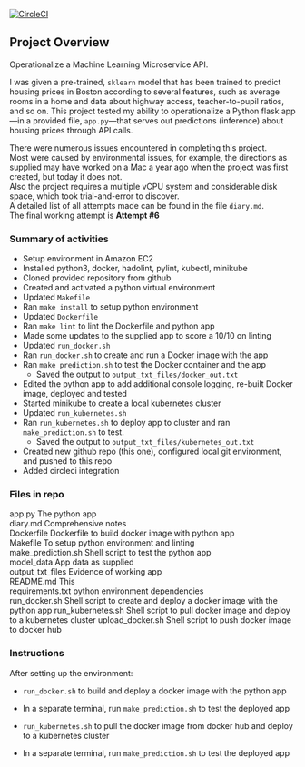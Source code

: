 [![CircleCI](https://circleci.com/gh/cmp71/udacity-project4a.svg?style=shield)](https://app.circleci.com/pipelines/github/cmp71/udacity-project4a)

## Project Overview

Operationalize a Machine Learning Microservice API. 

I was given a pre-trained, `sklearn` model that has been trained to predict housing prices in Boston according to several features, such as average rooms in a home and data about highway access, teacher-to-pupil ratios, and so on. This project tested my ability to operationalize a Python flask app—in a provided file, `app.py`—that serves out predictions (inference) about housing prices through API calls.  

There were numerous issues encountered in completing this project.  
Most were caused by environmental issues, for example, the directions as supplied may have worked on a Mac a year ago when the project was first created, but today it does not.  
Also the project requires a multiple vCPU system and considerable disk space, which took trial-and-error to discover.  
A detailed list of all attempts made can be found in the file `diary.md`.  
The final working attempt is **Attempt #6**  

### Summary of activities
* Setup environment in Amazon EC2
* Installed python3, docker, hadolint, pylint, kubectl, minikube
* Cloned provided repository from github
* Created and activated a python virtual environment
* Updated `Makefile`
* Ran `make install` to setup python environment
* Updated `Dockerfile`
* Ran `make lint` to lint the Dockerfile and python app
* Made some updates to the supplied app to score a 10/10 on linting
* Updated `run_docker.sh`
* Ran `run_docker.sh` to create and run a Docker image with the app
* Ran `make_prediction.sh` to test the Docker container and the app
  * Saved the output to `output_txt_files/docker_out.txt`
* Edited the python app to add additional console logging, re-built Docker image, deployed and tested
* Started minikube to create a local kubernetes cluster
* Updated `run_kubernetes.sh`
* Ran `run_kubernetes.sh` to deploy app to cluster and ran `make_prediction.sh` to test.
  * Saved the output to `output_txt_files/kubernetes_out.txt`
* Created new github repo (this one), configured local git environment, and pushed to this repo
* Added circleci integration

### Files in repo
app.py			The python app  
diary.md		Comprehensive notes  
Dockerfile		Dockerfile to build docker image with python app  
Makefile		To setup python environment and linting  
make_prediction.sh	Shell script to test the python app  
model_data		App data as supplied  
output_txt_files	Evidence of working app  
README.md		This  
requirements.txt	python environment dependencies  
run_docker.sh		Shell script to create and deploy a docker image with the python app
run_kubernetes.sh	Shell script to pull docker image and deploy to a kubernetes cluster
upload_docker.sh	Shell script to push docker image to docker hub

### Instructions
After setting up the environment:  
* `run_docker.sh` to build and deploy a docker image with the python app  
* In a separate terminal, run `make_prediction.sh` to test the deployed app

* `run_kubernetes.sh` to pull the docker image from docker hub and deploy to a kubernetes cluster
* In a separate terminal, run `make_prediction.sh` to test the deployed app
